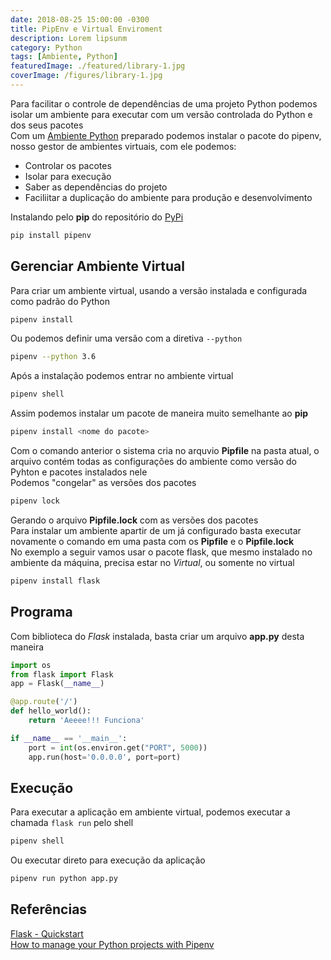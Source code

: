 ```yaml
---
date: 2018-08-25 15:00:00 -0300
title: PipEnv e Virtual Enviroment
description: Lorem lipsunm
category: Python
tags: [Ambiente, Python]
featuredImage: ./featured/library-1.jpg
coverImage: /figures/library-1.jpg
---
```


Para facilitar o controle de dependências de uma projeto Python podemos isolar um ambiente para executar com um versão controlada do Python e dos seus pacotes  
Com um [Ambiente Python](../Ambiente_Python) preparado podemos instalar o pacote do pipenv, nosso gestor de ambientes virtuais, com ele podemos:

- Controlar os pacotes
- Isolar para execução
- Saber as dependências do projeto
- Faciliitar a duplicação do ambiente para produção e desenvolvimento

Instalando pelo **pip** do repositório do [PyPi](https://pypi.org/)

```bash
pip install pipenv
```

## Gerenciar Ambiente Virtual

Para criar um ambiente virtual, usando a versão instalada e configurada como padrão do Python

```bash
pipenv install
```

Ou podemos definir uma versão com a diretiva `--python`

```bash
pipenv --python 3.6
```

Após a instalação podemos entrar no ambiente virtual

```bash
pipenv shell
```

Assim podemos instalar um pacote de maneira muito semelhante ao **pip**

```bash
pipenv install <nome do pacote>
```

Com o comando anterior o sistema cria no arquvio **Pipfile** na pasta atual, o arquivo contém todas as configurações do ambiente como versão do Pyhton e pacotes instalados nele  
Podemos "congelar" as versões dos pacotes

```bash
pipenv lock
```

Gerando o arquivo **Pipfile.lock** com as versões dos pacotes  
Para instalar um ambiente apartir de um já configurado basta executar novamente o comando em uma pasta com os **Pipfile** e o **Pipfile.lock**  
No exemplo a seguir vamos usar o pacote flask, que mesmo instalado no ambiente da máquina, precisa estar no _Virtual_, ou somente no virtual

```bash
pipenv install flask
```

## Programa

Com biblioteca do _Flask_ instalada, basta criar um arquivo **app.py** desta maneira

```python
import os
from flask import Flask
app = Flask(__name__)

@app.route('/')
def hello_world():
    return 'Aeeee!!! Funciona'

if __name__ == '__main__':
    port = int(os.environ.get("PORT", 5000))
    app.run(host='0.0.0.0', port=port)
```

## Execução

Para executar a aplicação em ambiente virtual, podemos executar a chamada `flask run` pelo shell

```bash
pipenv shell
```

Ou executar direto para execução da aplicação

```bash
pipenv run python app.py
```

## Referências

[Flask - Quickstart](http://flask.pocoo.org/docs/1.0/quickstart/)  
[How to manage your Python projects with Pipenv](https://robots.thoughtbot.com/how-to-manage-your-python-projects-with-pipenv)
